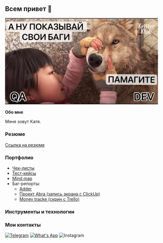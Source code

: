## Всем привет :monkey:

<p align="center">
  <img src="https://github.com/katya1599/Katya_Silvestrova/blob/main/1691049141455.jpeg">
</p>

**Обо мне**

Меня зовут Катя.

### Резюме

[Ссылка на резюме]()

### Портфолио

- [Чек-листы](https://docs.google.com/spreadsheets/d/1yQvQ2UI44LdCom9oVIpdlLhXkm9DGMzE_zLx3TyWbHQ/edit?hl=ru&gid=0#gid=0)
- [Тест-кейсы](https://docs.google.com/spreadsheets/d/1fsOshxHgqD-Ph3rWHNHsIrlD-hwFKLROgbkicFCamC8/edit?gid=1839822873#gid=1839822873)
- [Mind map](https://mm.tt/app/map/3358827207?t=Oi3lciCphv)
- Баг-репорты:
    * [Adder](https://docs.google.com/spreadsheets/d/1BfyvvFxu5x9DP_7ZnkpskkNxzifPng1qggvWop_k3dg/edit?gid=0#gid=0)
    * [Проект Abra (запись экрана с ClickUp)](https://drive.google.com/file/d/11Tud_XaylGjVc0IuKSl31TtSs6A7TzxA/view?usp=drive_link)
    * [Money tracke (скрин с Trello)](https://drive.google.com/file/d/1oRlv2i_jNsS_C_s2jrn7Kd3SLo_hPgL-/view?usp=drive_link)
  
### Инструменты и технологии

### Мои контакты

[![Telegram](https://img.shields.io/badge/Telegram-blue?style=for-the-badge&logo=telegram&logoColor=white)](http://t.me/MeTeacher_Kate)
[![What's App](https://img.shields.io/badge/WhatsApp-green?style=for-the-badge&logo=whatsapp&logoColor=white)](https://api.whatsapp.com/send?phone=79612169769)
![Instagram](https://img.shields.io/badge/Instagram-pink?style=for-the-badge&logo=instagram)
  

